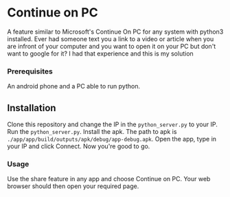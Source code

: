 # Continue on PC

A feature similar to Microsoft's Continue On PC for any system with python3 installed. Ever had someone text you a link to a video or article when you are infront of your computer and you want to open it on your PC but don't want to google for it? I had that experience and this is my solution

### Prerequisites

An android phone and a PC able to run python.

## Installation

Clone this repository and change the IP in the ```python_server.py``` to your IP. Run the ```python_server.py```. Install the apk. The path to apk is ```./app/app/build/outputs/apk/debug/app-debug.apk```. Open the app, type in your IP and click Connect. Now you're good to go.

### Usage

Use the share feature in any app and choose Continue on PC. Your web browser should then open your required page.

